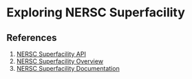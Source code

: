 # Exploring NERSC Superfacility

## References

1. [NERSC Superfacility API](https://api.nersc.gov/api/v1.2/)
2. [NERSC Superfacility Overview](https://www.nersc.gov/research-and-development/superfacility/)
3. [NERSC Superfacility Documentation](https://docs.nersc.gov/services/sfapi/)
